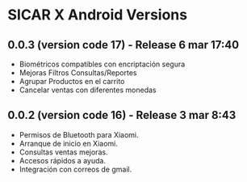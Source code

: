 
# SICAR X Android Versions


## 0.0.3 (version code 17) - Release 6 mar 17:40

- Biométricos compatibles con encriptación segura
- Mejoras Filtros Consultas/Reportes
- Agrupar Productos en el carrito
- Cancelar ventas con diferentes monedas

## 0.0.2 (version code 16) 	-  Release 3 mar 8:43 

- Permisos de Bluetooth para Xiaomi.
- Arranque de inicio en Xiaomi.
- Consultas ventas mejoras.
- Accesos rápidos a ayuda.
- Integración con correos de gmail.
